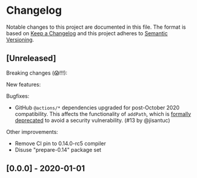 # Changelog

Notable changes to this project are documented in this file. The format is based on [Keep a Changelog](https://keepachangelog.com/en/1.0.0/) and this project adheres to [Semantic Versioning](https://semver.org/spec/v2.0.0.html).

## [Unreleased]

Breaking changes (😱!!!):

New features:

Bugfixes:

- GitHub `@actions/*` dependencies upgraded for post-October 2020 compatibility. This affects the functionality of `addPath`, which is [formally deprecated](https://github.blog/changelog/2020-10-01-github-actions-deprecating-set-env-and-add-path-commands/) to avoid a security vulnerability. (#13 by @jisantuc)

Other improvements:
- Remove CI pin to 0.14.0-rc5 compiler
- Disuse "prepare-0.14" package set

## [0.0.0] - 2020-01-01
